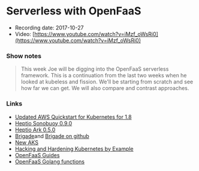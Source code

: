 # Serverless with OpenFaaS

- Recording date: 2017-10-27
- Video: [https://www.youtube.com/watch?v=iMzf_oWsRi0](https://www.youtube.com/watch?v=iMzf_oWsRi0)

### Show notes

> This week Joe will be digging into the OpenFaaS serverless framework.  This is a continuation from the last two weeks when he looked at kubeless and fission.  We'll be starting from scratch and see how far we can get.  We will also compare and contrast approaches.

### Links

 - [Updated AWS Quickstart for Kubernetes for 1.8](https://github.com/aws-quickstart/quickstart-heptio)
 - [Heptio Sonobuoy 0.9.0](https://github.com/heptio/sonobuoy/releases/tag/v0.9.0)
 - [Heptio Ark 0.5.0](https://github.com/heptio/ark/releases)
 - [Brigade](https://open.microsoft.com/2017/10/23/announcing-brigade-event-driven-scripting-kubernetes/)and [Brigade on github](https://github.com/azure/brigade)
 - [New AKS](https://azure.microsoft.com/en-us/services/container-service/kubernetes/)
 - [Hacking and Hardening Kubernetes by Example](https://docs.google.com/presentation/d/1xeagoDn-6kQ6FPdfX9IlD5MjWalW2o8PeCt20DEfFpg/edit#slid=id.gcb9a0b074_1_0)
 - [OpenFaaS Guides](https://github.com/openfaas/faas/tree/master/guide)
 - [OpenFaaS Golang functions](https://blog.alexellis.io/serverless-golang-with-openfaas/)